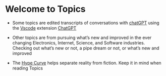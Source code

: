 # Welcome to Topics

- Some topics are edited transcripts of conversations with [chatGPT](https://openai.com) using the [Vscode](https://code.visualstudio.com/) extension [ChatGPT](https://marketplace.visualstudio.com/items?itemName=gencay.vscode-chatgpt) 

- Other topics are from pursuing what’s new and improved in the ever changing  Electronics, Internet, Science, and Software industries. Checking out what’s new or not, a pipe dream or not, or what’s new and improved
   
- The [Hype Curve](hype_curve.md) helps separate reality from fiction. Keep it in mind when reading Topics



